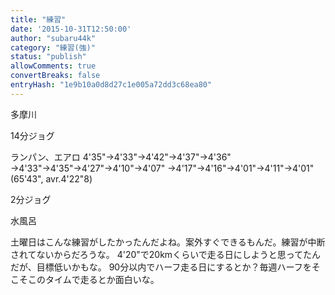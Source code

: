 ```yaml
---
title: "練習"
date: '2015-10-31T12:50:00'
author: "subaru44k"
category: "練習(強)"
status: "publish"
allowComments: true
convertBreaks: false
entryHash: "1e9b10a0d8d27c1e005a72dd3c68ea80"
---
```

多摩川

14分ジョグ

ランパン、エアロ
4'35"→4'33"→4'42"→4'37"→4'36"
→4'33"→4'35"→4'27"→4'10"→4'07"
→4'17"→4'16"→4'01"→4'11"→4'01"
(65'43", avr.4'22"8)

2分ジョグ

水風呂

土曜日はこんな練習がしたかったんだよね。案外すぐできるもんだ。練習が中断されてないからだろうな。
4'20"で20kmくらいで走る日にしようと思ってたんだが、目標低いかもな。
90分以内でハーフ走る日にするとか？毎週ハーフをそこそこのタイムで走るとか面白いな。
